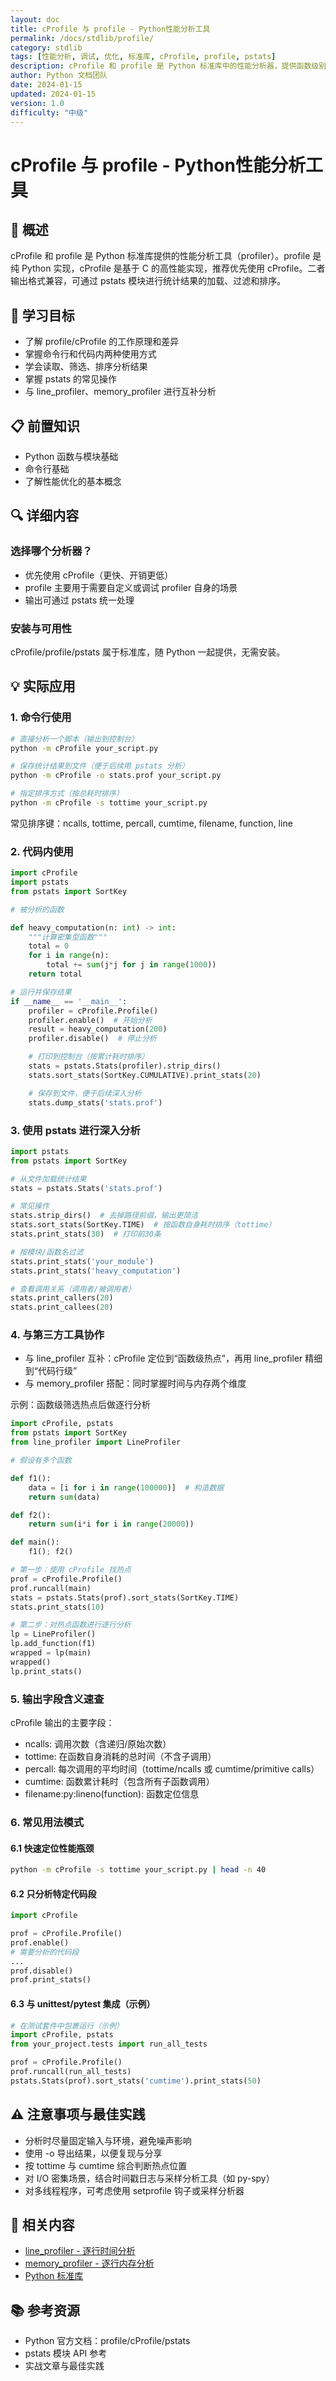 ```yaml
---
layout: doc
title: cProfile 与 profile - Python性能分析工具
permalink: /docs/stdlib/profile/
category: stdlib
tags: [性能分析, 调试, 优化, 标准库, cProfile, profile, pstats]
description: cProfile 和 profile 是 Python 标准库中的性能分析器，提供函数级别的调用统计和耗时分析，可结合 pstats 进行结果筛选与可视化
author: Python 文档团队
date: 2024-01-15
updated: 2024-01-15
version: 1.0
difficulty: "中级"
---
```


# cProfile 与 profile - Python性能分析工具

## 📝 概述

cProfile 和 profile 是 Python 标准库提供的性能分析工具（profiler）。profile 是纯 Python 实现，cProfile 是基于 C 的高性能实现，推荐优先使用 cProfile。二者输出格式兼容，可通过 pstats 模块进行统计结果的加载、过滤和排序。

## 🎯 学习目标

- 了解 profile/cProfile 的工作原理和差异
- 掌握命令行和代码内两种使用方式
- 学会读取、筛选、排序分析结果
- 掌握 pstats 的常见操作
- 与 line_profiler、memory_profiler 进行互补分析

## 📋 前置知识

- Python 函数与模块基础
- 命令行基础
- 了解性能优化的基本概念

## 🔍 详细内容

### 选择哪个分析器？

- 优先使用 cProfile（更快、开销更低）
- profile 主要用于需要自定义或调试 profiler 自身的场景
- 输出可通过 pstats 统一处理

### 安装与可用性

cProfile/profile/pstats 属于标准库，随 Python 一起提供，无需安装。

## 💡 实际应用

### 1. 命令行使用

```bash
# 直接分析一个脚本（输出到控制台）
python -m cProfile your_script.py

# 保存统计结果到文件（便于后续用 pstats 分析）
python -m cProfile -o stats.prof your_script.py

# 指定排序方式（按总耗时排序）
python -m cProfile -s tottime your_script.py
```

常见排序键：ncalls, tottime, percall, cumtime, filename, function, line

### 2. 代码内使用

```python
import cProfile
import pstats
from pstats import SortKey

# 被分析的函数

def heavy_computation(n: int) -> int:
    """计算密集型函数"""
    total = 0
    for i in range(n):
        total += sum(j*j for j in range(1000))
    return total

# 运行并保存结果
if __name__ == '__main__':
    profiler = cProfile.Profile()
    profiler.enable()  # 开始分析
    result = heavy_computation(200)
    profiler.disable()  # 停止分析

    # 打印到控制台（按累计耗时排序）
    stats = pstats.Stats(profiler).strip_dirs()
    stats.sort_stats(SortKey.CUMULATIVE).print_stats(20)

    # 保存到文件，便于后续深入分析
    stats.dump_stats('stats.prof')
```

### 3. 使用 pstats 进行深入分析

```python
import pstats
from pstats import SortKey

# 从文件加载统计结果
stats = pstats.Stats('stats.prof')

# 常见操作
stats.strip_dirs()  # 去掉路径前缀，输出更简洁
stats.sort_stats(SortKey.TIME)  # 按函数自身耗时排序（tottime）
stats.print_stats(30)  # 打印前30条

# 按模块/函数名过滤
stats.print_stats('your_module')
stats.print_stats('heavy_computation')

# 查看调用关系（调用者/被调用者）
stats.print_callers(20)
stats.print_callees(20)
```

### 4. 与第三方工具协作

- 与 line_profiler 互补：cProfile 定位到“函数级热点”，再用 line_profiler 精细到“代码行级”
- 与 memory_profiler 搭配：同时掌握时间与内存两个维度

示例：函数级筛选热点后做逐行分析

```python
import cProfile, pstats
from pstats import SortKey
from line_profiler import LineProfiler

# 假设有多个函数

def f1():
    data = [i for i in range(100000)]  # 构造数据
    return sum(data)

def f2():
    return sum(i*i for i in range(20000))

def main():
    f1(); f2()

# 第一步：使用 cProfile 找热点
prof = cProfile.Profile()
prof.runcall(main)
stats = pstats.Stats(prof).sort_stats(SortKey.TIME)
stats.print_stats(10)

# 第二步：对热点函数进行逐行分析
lp = LineProfiler()
lp.add_function(f1)
wrapped = lp(main)
wrapped()
lp.print_stats()
```

### 5. 输出字段含义速查

cProfile 输出的主要字段：
- ncalls: 调用次数（含递归/原始次数）
- tottime: 在函数自身消耗的总时间（不含子调用）
- percall: 每次调用的平均时间（tottime/ncalls 或 cumtime/primitive calls）
- cumtime: 函数累计耗时（包含所有子函数调用）
- filename:py:lineno(function): 函数定位信息

### 6. 常见用法模式

#### 6.1 快速定位性能瓶颈

```bash
python -m cProfile -s tottime your_script.py | head -n 40
```

#### 6.2 只分析特定代码段

```python
import cProfile

prof = cProfile.Profile()
prof.enable()
# 需要分析的代码段
...
prof.disable()
prof.print_stats()
```

#### 6.3 与 unittest/pytest 集成（示例）

```python
# 在测试套件中包裹运行（示例）
import cProfile, pstats
from your_project.tests import run_all_tests

prof = cProfile.Profile()
prof.runcall(run_all_tests)
pstats.Stats(prof).sort_stats('cumtime').print_stats(50)
```

## ⚠️ 注意事项与最佳实践

- 分析时尽量固定输入与环境，避免噪声影响
- 使用 -o 导出结果，以便复现与分享
- 按 tottime 与 cumtime 综合判断热点位置
- 对 I/O 密集场景，结合时间戳日志与采样分析工具（如 py-spy）
- 对多线程程序，可考虑使用 setprofile 钩子或采样分析器

## 🔗 相关内容

- [line_profiler - 逐行时间分析](../../thirdparty/line-profiler/)
- [memory_profiler - 逐行内存分析](../../thirdparty/memory-profiler/)
- [Python 标准库](../../stdlib/)

## 📚 参考资源

- Python 官方文档：profile/cProfile/pstats
- pstats 模块 API 参考
- 实战文章与最佳实践